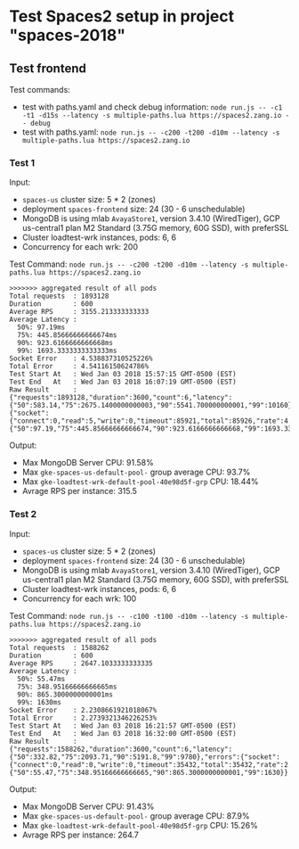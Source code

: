 # Test Spaces2 setup in project "spaces-2018"

## Test frontend

Test commands:

 - test with paths.yaml and check debug information: `node run.js -- -c1 -t1 -d15s --latency -s multiple-paths.lua https://spaces2.zang.io -- debug`
- test with paths.yaml: `node run.js -- -c200 -t200 -d10m --latency -s multiple-paths.lua https://spaces2.zang.io`

### Test 1

Input:
- `spaces-us` cluster size: 5 * 2 (zones)
- deployment `spaces-frontend` size: 24 (30 - 6 unschedulable)
- MongoDB is using mlab `AvayaStore1`, version 3.4.10 (WiredTiger), GCP us-central1 plan M2 Standard (3.75G memory, 60G SSD), with preferSSL
- Cluster loadtest-wrk instances, pods: 6, 6
- Concurrency for each wrk: 200

Test Command: `node run.js -- -c200 -t200 -d10m --latency -s multiple-paths.lua https://spaces2.zang.io`

```
>>>>>>> aggregated result of all pods
Total requests  : 1893128
Duration        : 600
Average RPS     : 3155.213333333333
Average Latency :
  50%: 97.19ms
  75%: 445.85666666666674ms
  90%: 923.6166666666668ms
  99%: 1693.3333333333333ms
Socket Error    : 4.538837310525226%
Total Error     : 4.54116150624786%
Test Start At   : Wed Jan 03 2018 15:57:15 GMT-0500 (EST)
Test End   At   : Wed Jan 03 2018 16:07:19 GMT-0500 (EST)
Raw Result      : {"requests":1893128,"duration":3600,"count":6,"latency":{"50":583.14,"75":2675.1400000000003,"90":5541.700000000001,"99":10160},"errors":{"socket":{"connect":0,"read":5,"write":0,"timeout":85921,"total":85926,"rate":4.538837310525226},"http":44,"total":85970,"rate":4.54116150624786},"avgDuration":600,"rps":3155.213333333333,"avgLatency":{"50":97.19,"75":445.85666666666674,"90":923.6166666666668,"99":1693.3333333333333}}
```

Output:
- Max MongoDB Server CPU: 91.58%
- Max `gke-spaces-us-default-pool-` group average CPU: 93.7%
- Max `gke-loadtest-wrk-default-pool-40e98d5f-grp` CPU: 18.44%
- Avrage RPS per instance: 315.5

### Test 2

Input:
- `spaces-us` cluster size: 5 * 2 (zones)
- deployment `spaces-frontend` size: 24 (30 - 6 unschedulable)
- MongoDB is using mlab `AvayaStore1`, version 3.4.10 (WiredTiger), GCP us-central1 plan M2 Standard (3.75G memory, 60G SSD), with preferSSL
- Cluster loadtest-wrk instances, pods: 6, 6
- Concurrency for each wrk: 100

Test Command: `node run.js -- -c100 -t100 -d10m --latency -s multiple-paths.lua https://spaces2.zang.io`

```
>>>>>>> aggregated result of all pods
Total requests  : 1588262
Duration        : 600
Average RPS     : 2647.1033333333335
Average Latency :
  50%: 55.47ms
  75%: 348.95166666666665ms
  90%: 865.3000000000001ms
  99%: 1630ms
Socket Error    : 2.2308661921018067%
Total Error     : 2.2739321346226253%
Test Start At   : Wed Jan 03 2018 16:21:57 GMT-0500 (EST)
Test End   At   : Wed Jan 03 2018 16:32:00 GMT-0500 (EST)
Raw Result      : {"requests":1588262,"duration":3600,"count":6,"latency":{"50":332.82,"75":2093.71,"90":5191.8,"99":9780},"errors":{"socket":{"connect":0,"read":0,"write":0,"timeout":35432,"total":35432,"rate":2.2308661921018067},"http":684,"total":36116,"rate":2.2739321346226253},"avgDuration":600,"rps":2647.1033333333335,"avgLatency":{"50":55.47,"75":348.95166666666665,"90":865.3000000000001,"99":1630}}
```

Output:
- Max MongoDB Server CPU: 91.43%
- Max `gke-spaces-us-default-pool-` group average CPU: 87.9%
- Max `gke-loadtest-wrk-default-pool-40e98d5f-grp` CPU: 15.26%
- Avrage RPS per instance: 264.7
